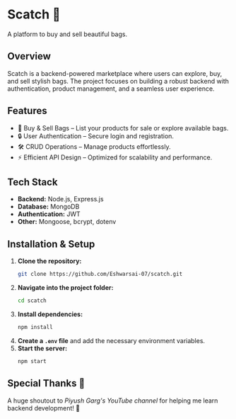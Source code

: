 # Scatch  👜
A platform to buy and sell beautiful bags.

## Overview
Scatch is a backend-powered marketplace where users can explore, buy, and sell stylish bags. The project focuses on building a robust backend with authentication, product management, and a seamless user experience.

## Features
- 🛙 Buy & Sell Bags – List your products for sale or explore available bags.
- 🔒 User Authentication – Secure login and registration.
- 🛠️ CRUD Operations – Manage products effortlessly.
- ⚡ Efficient API Design – Optimized for scalability and performance.

## Tech Stack
- **Backend:** Node.js, Express.js
- **Database:** MongoDB
- **Authentication:** JWT
- **Other:** Mongoose, bcrypt, dotenv

## Installation & Setup
1. **Clone the repository:**  
   ```sh
   git clone https://github.com/Eshwarsai-07/scatch.git
   ```
2. **Navigate into the project folder:**  
   ```sh
   cd scatch
   ```
3. **Install dependencies:**  
   ```sh
   npm install
   ```
4. **Create a `.env` file** and add the necessary environment variables.
5. **Start the server:**  
   ```sh
   npm start
   ```

## Special Thanks 🎉
A huge shoutout to *Piyush Garg's YouTube channel* for helping me learn backend development! 🚀

